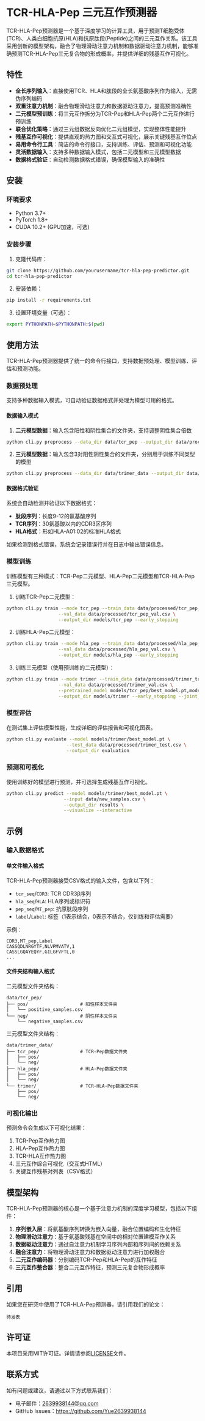 # TCR-HLA-Pep 三元互作预测器

TCR-HLA-Pep预测器是一个基于深度学习的计算工具，用于预测T细胞受体(TCR)、人类白细胞抗原(HLA)和抗原肽段(Peptide)之间的三元互作关系。该工具采用创新的模型架构，融合了物理滑动注意力机制和数据驱动注意力机制，能够准确预测TCR-HLA-Pep三元复合物的形成概率，并提供详细的残基互作可视化。

## 特性

- **全长序列输入**：直接使用TCR、HLA和肽段的全长氨基酸序列作为输入，无需伪序列编码
- **双重注意力机制**：融合物理滑动注意力和数据驱动注意力，提高预测准确性
- **二元模型预训练**：将三元互作拆分为TCR-Pep和HLA-Pep两个二元互作进行预训练
- **联合优化策略**：通过三元组数据反向优化二元组模型，实现整体性能提升
- **残基互作可视化**：提供直观的热力图和交互式可视化，展示关键残基互作位点
- **易用命令行工具**：简洁的命令行接口，支持训练、评估、预测和可视化功能
- **灵活数据输入**：支持多种数据输入模式，包括二元模型和三元模型数据
- **数据格式验证**：自动检测数据格式错误，确保模型输入的准确性

## 安装

### 环境要求

- Python 3.7+
- PyTorch 1.8+
- CUDA 10.2+ (GPU加速，可选)

### 安装步骤

1. 克隆代码库：

```bash
git clone https://github.com/yourusername/tcr-hla-pep-predictor.git
cd tcr-hla-pep-predictor
```

2. 安装依赖：

```bash
pip install -r requirements.txt
```

3. 设置环境变量（可选）：

```bash
export PYTHONPATH=$PYTHONPATH:$(pwd)
```

## 使用方法

TCR-HLA-Pep预测器提供了统一的命令行接口，支持数据预处理、模型训练、评估和预测功能。

### 数据预处理

支持多种数据输入模式，可自动验证数据格式并处理为模型可用的格式。

#### 数据输入模式

1. **二元模型数据**：输入包含阳性和阴性集合的文件夹，支持调整阴性集合倍数

```bash
python cli.py preprocess --data_dir data/tcr_pep --output_dir data/processed --mode tcr_pep --negative_ratio 2.0 --split
```

2. **三元模型数据**：输入包含3对阳性阴性集合的文件夹，分别用于训练不同类型的模型

```bash
python cli.py preprocess --data_dir data/trimer_data --output_dir data/processed --mode trimer --split
```

#### 数据格式验证

系统会自动检测并验证以下数据格式：

- **肽段序列**：长度9-12的氨基酸序列
- **TCR序列**：30氨基酸以内的CDR3区序列
- **HLA格式**：形如HLA-A01:02的标准HLA格式

如果检测到格式错误，系统会记录错误行并在日志中输出错误信息。

### 模型训练

训练模型有三种模式：TCR-Pep二元模型、HLA-Pep二元模型和TCR-HLA-Pep三元模型。

1. 训练TCR-Pep二元模型：

```bash
python cli.py train --mode tcr_pep --train_data data/processed/tcr_pep_train.csv \
                   --val_data data/processed/tcr_pep_val.csv \
                   --output_dir models/tcr_pep --early_stopping
```

2. 训练HLA-Pep二元模型：

```bash
python cli.py train --mode hla_pep --train_data data/processed/hla_pep_train.csv \
                   --val_data data/processed/hla_pep_val.csv \
                   --output_dir models/hla_pep --early_stopping
```

3. 训练三元模型（使用预训练的二元模型）：

```bash
python cli.py train --mode trimer --train_data data/processed/trimer_train.csv \
                   --val_data data/processed/trimer_val.csv \
                   --pretrained_model models/tcr_pep/best_model.pt,models/hla_pep/best_model.pt \
                   --output_dir models/trimer --early_stopping --joint_optimization
```

### 模型评估

在测试集上评估模型性能，生成详细的评估报告和可视化图表。

```bash
python cli.py evaluate --model models/trimer/best_model.pt \
                      --test_data data/processed/trimer_test.csv \
                      --output_dir evaluation
```

### 预测和可视化

使用训练好的模型进行预测，并可选择生成残基互作可视化。

```bash
python cli.py predict --model models/trimer/best_model.pt \
                     --input data/new_samples.csv \
                     --output_dir results \
                     --visualize --interactive
```

## 示例

### 输入数据格式

#### 单文件输入格式

TCR-HLA-Pep预测器接受CSV格式的输入文件，包含以下列：

- `tcr_seq`/`CDR3`: TCR CDR3β序列
- `hla_seq`/`HLA`: HLA序列或标识符
- `pep_seq`/`MT_pep`: 抗原肽段序列
- `label`/`Label`: 标签（1表示结合，0表示不结合，仅训练和评估需要）

示例：

```
CDR3,MT_pep,Label
CASSQDLNRGYTF,NLVPMVATV,1
CASSLGQAYEQYF,GILGFVFTL,0
...
```

#### 文件夹结构输入格式

二元模型文件夹结构：
```
data/tcr_pep/
├── pos/                   # 阳性样本文件夹
│   └── positive_samples.csv
└── neg/                   # 阴性样本文件夹
    └── negative_samples.csv
```

三元模型文件夹结构：
```
data/trimer_data/
├── tcr_pep/               # TCR-Pep数据文件夹
│   ├── pos/
│   └── neg/
├── hla_pep/               # HLA-Pep数据文件夹
│   ├── pos/
│   └── neg/
└── trimer/                # TCR-HLA-Pep数据文件夹
    ├── pos/
    └── neg/
```

### 可视化输出

预测命令会生成以下可视化结果：

1. TCR-Pep互作热力图
2. HLA-Pep互作热力图
3. TCR-HLA互作热力图
4. 三元互作综合可视化（交互式HTML）
5. 关键互作残基对列表（CSV格式）

## 模型架构

TCR-HLA-Pep预测器的核心是一个基于注意力机制的深度学习模型，包括以下组件：

1. **序列嵌入层**：将氨基酸序列转换为嵌入向量，融合位置编码和生化特征
2. **物理滑动注意力**：基于氨基酸残基在空间中的相对位置建模互作关系
3. **数据驱动注意力**：通过自注意力机制学习序列内部和序列间的依赖关系
4. **融合注意力**：将物理滑动注意力和数据驱动注意力进行加权融合
5. **二元互作编码器**：分别编码TCR-Pep和HLA-Pep的互作特征
6. **三元互作整合器**：整合二元互作特征，预测三元复合物形成概率

## 引用

如果您在研究中使用了TCR-HLA-Pep预测器，请引用我们的论文：

```
待发表
```

## 许可证

本项目采用MIT许可证。详情请参阅[LICENSE](LICENSE)文件。

## 联系方式

如有问题或建议，请通过以下方式联系我们：

- 电子邮件：2639938144@qq.com
- GitHub Issues：https://github.com/Yue2639938144
